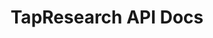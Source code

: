 ---
title: TapResearch API Docs

language_tabs:
  - shell
  - ruby

toc_footers:
  - <a href='http://docs.tapresearch.com/?shell#versions'>API v1.02</a>
  - <a href='http://github.com/tripit/slate'>Documentation Powered by Slate</a>

includes:
  - introduction
  - getting_started
  - authentication
  - campaign
  - campaign_quota
  - qualification
  - answer_type
  - errors
  - version
  - contact_us

search: true
---